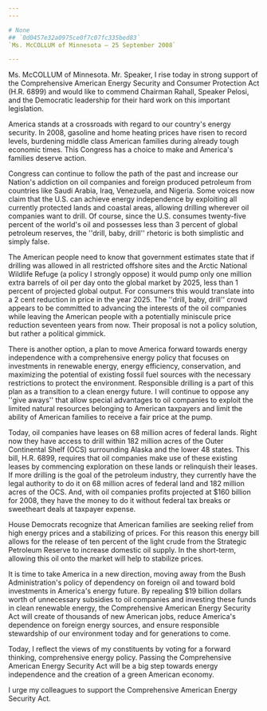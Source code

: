 ```yaml
---
---

# None
## `0d0457e32a0975ce0f7c07fc335bed83`
`Ms. McCOLLUM of Minnesota — 25 September 2008`

---
```



Ms. McCOLLUM of Minnesota. Mr. Speaker, I rise today in strong 
support of the Comprehensive American Energy Security and Consumer 
Protection Act (H.R. 6899) and would like to commend Chairman Rahall, 
Speaker Pelosi, and the Democratic leadership for their hard work on 
this important legislation.

America stands at a crossroads with regard to our country's energy 
security. In 2008, gasoline and home heating prices have risen to 
record levels, burdening middle class American families during already 
tough economic times. This Congress has a choice to make and America's 
families deserve action.

Congress can continue to follow the path of the past and increase our 
Nation's addiction on oil companies and foreign produced petroleum from 
countries like Saudi Arabia, Iraq, Venezuela, and Nigeria. Some voices 
now claim that the U.S. can achieve energy independence by exploiting 
all currently protected lands and coastal areas, allowing drilling 
wherever oil companies want to drill. Of course, since the U.S. 
consumes twenty-five percent of the world's oil and possesses less than 
3 percent of global petroleum reserves, the ''drill, baby, drill'' 
rhetoric is both simplistic and simply false.

The American people need to know that government estimates state that 
if drilling was allowed in all restricted offshore sites and the Arctic 
National Wildlife Refuge (a policy I strongly oppose) it would pump 
only one million extra barrels of oil per day onto the global market by 
2025, less than 1 percent of projected global output. For consumers 
this would translate into a 2 cent reduction in price in the year 2025. 
The ''drill, baby, drill'' crowd appears to be committed to advancing 
the interests of the oil companies while leaving the American people 
with a potentially miniscule price reduction seventeen years from now. 
Their proposal is not a policy solution, but rather a political 
gimmick.

There is another option, a plan to move America forward towards 
energy independence with a comprehensive energy policy that focuses on 
investments in renewable energy, energy efficiency, conservation, and 
maximizing the potential of existing fossil fuel sources with the 
necessary restrictions to protect the environment. Responsible drilling 
is a part of this plan as a transition to a clean energy future. I will 
continue to oppose any ''give aways'' that allow special advantages to 
oil companies to exploit the limited natural resources belonging to 
American taxpayers and limit the ability of American families to 
receive a fair price at the pump.

Today, oil companies have leases on 68 million acres of federal 
lands. Right now they have access to drill within 182 million acres of 
the Outer Continental Shelf (OCS) surrounding Alaska and the lower 48 
states. This bill, H.R. 6899, requires that oil companies make use of 
these existing leases by commencing exploration on these lands or 
relinquish their leases. If more drilling is the goal of the petroleum 
industry, they currently have the legal authority to do it on 68 
million acres of federal land and 182 million acres of the OCS. And, 
with oil companies profits projected at $160 billion for 2008, they 
have the money to do it without federal tax breaks or sweetheart deals 
at taxpayer expense.

House Democrats recognize that American families are seeking relief 
from high energy prices and a stabilizing of prices. For this reason 
this energy bill allows for the release of ten percent of the light 
crude from the Strategic Petroleum Reserve to increase domestic oil 
supply. In the short-term, allowing this oil onto the market will help 
to stabilize prices.

It is time to take America in a new direction, moving away from the 
Bush Administration's policy of dependency on foreign oil and toward 
bold investments in America's energy future. By repealing $19 billion 
dollars worth of unnecessary subsidies to oil companies and investing 
these funds in clean renewable energy, the Comprehensive American 
Energy Security Act will create of thousands of new American jobs, 
reduce America's dependence on foreign energy sources, and ensure 
responsible stewardship of our environment today and for generations to 
come.

Today, I reflect the views of my constituents by voting for a forward 
thinking, comprehensive energy policy. Passing the Comprehensive 
American Energy Security Act will be a big step towards energy 
independence and the creation of a green American economy.

I urge my colleagues to support the Comprehensive American Energy 
Security Act.
